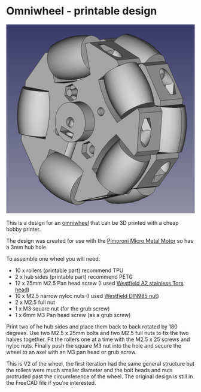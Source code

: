 # Omniwheel - printable design

![A 3D CAD render of a simple omni wheel](cad_render.png)

This is a design for an [omniwheel](https://en.wikipedia.org/wiki/Omni_wheel) that can be 3D printed with a cheap hobby printer.

The design was created for use with the [Pimoroni Micro Metal Motor](https://shop.pimoroni.com/products/micro-metal-gearmotor-extended-back-shaft?variant=39421592043603) so has a 3mm hub hole.

To assemble one wheel you will need:

* 10 x rollers (printable part) recommend TPU
* 2 x hub sides (printable part) recommend PETG
* 12 x 25mm M2.5 Pan head screw (I used [Westfield A2 stainless Torx head](https://www.westfieldfasteners.co.uk/Bolts_Screws_Metric/Torx_Pan_Screw_M2.5x25_A2_Stainless.html))
* 10 x M2.5 narrow nyloc nuts (I used [Westfield DIN985 nut](https://www.westfieldfasteners.co.uk/Metric_Nuts/Nyloc_Nut_Type_T_Thin_M2.5_A2_Stainless.html))
* 2 x M2.5 full nut
* 1 x M3 square nut (for the grub screw)
* 1 x 6mm M3 Pan head screw (as a grub screw)

Print two of he hub sides and place them back to back rotated by 180 degrees.  Use two M2.5 x 25mm bolts and two M2.5 full nuts to fix the two halves together.  Fit the rollers one at a time with the M2.5 x 25 screws and nyloc nuts.  Finally push the square M3 nut into the hole and secure the wheel to an axel with an M3 pan head or grub screw.

This is V2 of the wheel, the first iteration had the same general structure but the rollers were much smaller diameter and the bolt heads and nuts protruded past the circumference of the wheel.  The original design is still in the FreeCAD file if you're interested.
